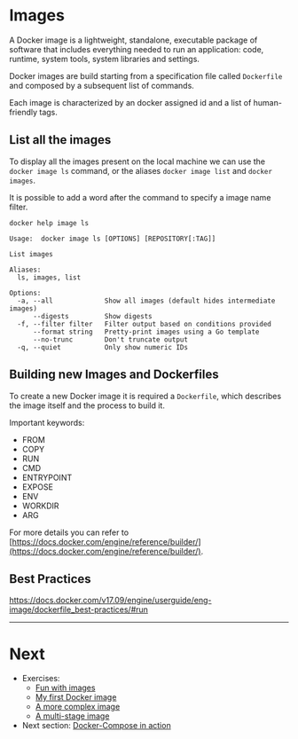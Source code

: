 # Images

A Docker image is a lightweight, standalone, executable package of software that includes everything needed to run an application: code, runtime, system tools, system libraries and settings.

Docker images are build starting from a specification file called `Dockerfile` and composed by a subsequent list of commands.

Each image is characterized by an docker assigned id and a list of human-friendly tags.


## List all the images

To display all the images present on the local machine we can use the `docker image ls` command, or the aliases `docker image list` and `docker images`.

It is possible to add a word after the command to specify a image name filter.

```
docker help image ls       

Usage:  docker image ls [OPTIONS] [REPOSITORY[:TAG]]

List images

Aliases:
  ls, images, list

Options:
  -a, --all             Show all images (default hides intermediate images)
      --digests         Show digests
  -f, --filter filter   Filter output based on conditions provided
      --format string   Pretty-print images using a Go template
      --no-trunc        Don't truncate output
  -q, --quiet           Only show numeric IDs
```


## Building new Images and Dockerfiles

To create a new Docker image it is required a `Dockerfile`, which describes the image itself and the process to build it.

Important keywords:
- FROM 
- COPY
- RUN
- CMD
- ENTRYPOINT
- EXPOSE
- ENV
- WORKDIR
- ARG

For more details you can refer to [https://docs.docker.com/engine/reference/builder/](https://docs.docker.com/engine/reference/builder/).


## Best Practices

https://docs.docker.com/v17.09/engine/userguide/eng-image/dockerfile_best-practices/#run

---

# Next

- Exercises:
  - [Fun with images](./Ex-01.md) 
  - [My first Docker image](./Ex-02.md) 
  - [A more complex image](./Ex-03.md) 
  - [A multi-stage image](./Ex-04.md) 
- Next section: [Docker-Compose in action](../05-DockerCompose)
